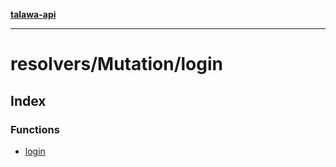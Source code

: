 [**talawa-api**](../../../README.md)

***

# resolvers/Mutation/login

## Index

### Functions

- [login](functions/login.md)
